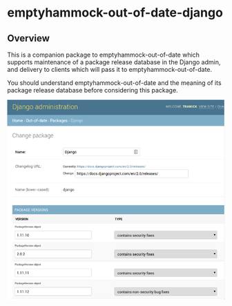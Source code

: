 # emptyhammock-out-of-date-django

## Overview

This is a companion package to emptyhammock-out-of-date which supports
maintenance of a package release database in the Django admin, and delivery
to clients which will pass it to emptyhammock-out-of-date.

You should understand emptyhammock-out-of-date and the meaning of its
package release database before considering this package.

![Sample view in Django admin](/docs/Django-admin-image.png?raw=true "Sample view")
